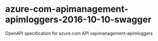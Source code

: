 # azure-com-apimanagement-apimloggers-2016-10-10-swagger
OpenAPI specification for azure.com API vapimanagement-apimloggers
